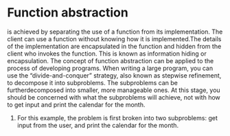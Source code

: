 # Function abstraction 
is achieved by separating the use of a function from its implementation. The client can use a function without knowing how it is implemented.The details of the implementation are encapsulated in the function and hidden from the client who invokes the function. This is known as information hiding or encapsulation. The concept of function abstraction can be applied to the process of developing programs.
When writing a large program, you can use the “divide-and-conquer” strategy, also known as stepwise refinement, to decompose it into subproblems. The subproblems can be furtherdecomposed into smaller, more manageable ones. At this stage, you should be concerned with what the subproblems will achieve, not with how to get input and print the calendar for the month.

1. For this example, the problem is first broken into two subproblems: get input from the user, and print the calendar for the month.


<p align="center">
  <img ![Screenshot 2022-02-23 105807](https://user-images.githubusercontent.com/77514315/160249449-9af9ed2a-411d-4fab-ab67-609a8d8bdb87.png)>
</p>
  

